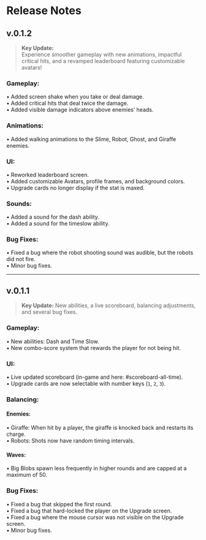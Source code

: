 # Release Notes

## v.0.1.2
> **Key Update:**  
> Experience smoother gameplay with new animations, impactful critical hits, and a revamped leaderboard featuring customizable avatars!

### Gameplay:
• Added screen shake when you take or deal damage.  
• Added critical hits that deal twice the damage.  
• Added visible damage indicators above enemies’ heads.

### Animations:
• Added walking animations to the Slime, Robot, Ghost, and Giraffe enemies.

### UI:
• Reworked leaderboard screen.  
• Added customizable Avatars, profile frames, and background colors.  
• Upgrade cards no longer display if the stat is maxed.

### Sounds:
• Added a sound for the dash ability.  
• Added a sound for the timeslow ability.

### Bug Fixes:
• Fixed a bug where the robot shooting sound was audible, but the robots did not fire.  
• Minor bug fixes.

---

## v.0.1.1

> **Key Update:**
> New abilities, a live scoreboard, balancing adjustments, and several bug fixes.

### Gameplay:
• New abilities: Dash and Time Slow.  
• New combo-score system that rewards the player for not being hit.

### UI:
• Live updated scoreboard (in-game and here: #scoreboard-all-time).  
• Upgrade cards are now selectable with number keys (`1`, `2`, `3`).

### Balancing:

#### Enemies:
• Giraffe: When hit by a player, the giraffe is knocked back and restarts its charge.  
• Robots: Shots now have random timing intervals.

#### Waves:
• Big Blobs spawn less frequently in higher rounds and are capped at a maximum of 50.

### Bug Fixes:
• Fixed a bug that skipped the first round.  
• Fixed a bug that hard-locked the player on the Upgrade screen.  
• Fixed a bug where the mouse cursor was not visible on the Upgrade screen.  
• Minor bug fixes.
